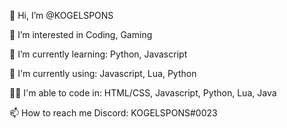 👋 Hi, I’m @KOGELSPONS

👀 I’m interested in Coding, Gaming

🌱 I’m currently learning: Python, Javascript

👾 I'm currently using: Javascript, Lua, Python

👨‍💻 I'm able to code in: HTML/CSS, Javascript, Python, Lua, Java

📫 How to reach me Discord: KOGELSPONS#0023
